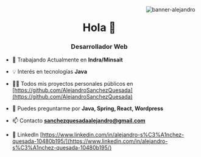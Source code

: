 <img align="right" src="https://i.imgur.com/jhvNayz.gif" alt="banner-alejandro">
<h1 align="center">Hola 👋</h1>
<h3 align="center">Desarrollador Web</h3>

- 🔭 Trabajando Actualmente en **Indra/Minsait**

- 💡 Interés en tecnologías **Java**

- 👨‍💻 Todos mis proyectos personales públicos en [https://github.com/AlejandroSanchezQuesada](https://github.com/AlejandroSanchezQuesada)

- 💬 Puedes preguntarme por **Java, Spring, React, Wordpress**

- 📫 Contacto **sanchezquesadaalejandro@gmail.com**

- 📄 LinkedIn [https://www.linkedin.com/in/alejandro-s%C3%A1nchez-quesada-10480b195/](https://www.linkedin.com/in/alejandro-s%C3%A1nchez-quesada-10480b195/)



